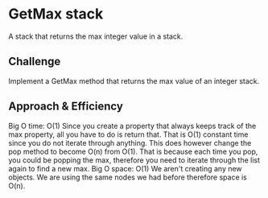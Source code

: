 # GetMax stack
A stack that returns the max integer value in a stack.

## Challenge
Implement a GetMax method that returns the max value of an integer stack.

## Approach & Efficiency

Big O time: O(1)
Since you create a property that always keeps track of the max property, all you have to do is return that. That is O(1) constant time since you do not iterate through anything. This does however change the pop method to become O(n) from O(1). That is because each time you pop, you could be popping the max, therefore you need to iterate through the list again to find a new max.
Big O space: O(1)
We aren't creating any new objects. We are using the same nodes we had before therefore space is O(n).
